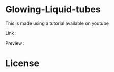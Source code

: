 # Glowing-Liquid-tubes
This is made using a tutorial available on youtube

Link :

Preview :

# License 
